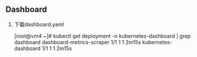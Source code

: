 ## Dashboard

1. 下載dashboard.yaml 

    [root@vm4 ~]# kubectl get deployment -n kubernetes-dashboard | grep dashboard
    dashboard-metrics-scraper   1/1     1            1           2m15s
    kubernetes-dashboard        1/1     1            1           2m15s
